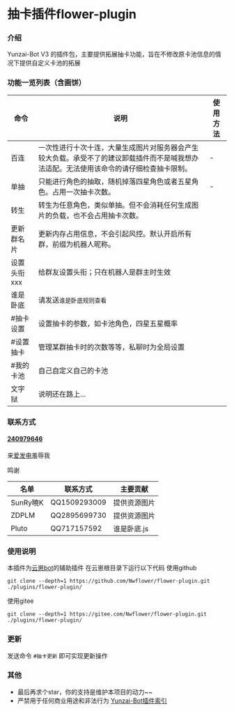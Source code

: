# 抽卡插件flower-plugin
### 介绍
Yunzai-Bot V3 的插件包，主要提供拓展抽卡功能，旨在不修改原卡池信息的情况下提供自定义卡池的拓展

### 功能一览列表（含画饼）

| 命令      | 说明                                                                   | 使用方法 |
|---------|----------------------------------------------------------------------|------|
| 百连      | 一次性进行十次十连，大量生成图片对服务器会产生较大负载。承受不了的建议卸载插件而不是喊我想办法适配。无法使用该命令的请仔细检查抽卡限制。 | -    |
| 单抽      | 只能进行角色的抽取，随机掉落四星角色或者五星角色。占用一次抽卡次数。                                   | -    |
| 转生      | 转生为任意角色，类似单抽。但不会消耗任何生成图片的负载，也不会占用抽卡次数。                               |      |
| 更新群名片   | 更新内存占用信息，不会引起风控。默认开启所有群，前缀为机器人昵称。                                    |      |
| 设置头衔xxx | 给群友设置头衔；只在机器人是群主时生效                                                  |      |
| 谁是卧底    | 请发送`谁是卧底规则查看`                                                        |      |
| #抽卡设置   | 设置抽卡的参数，如卡池角色，四星五星概率                                                 |      |
| #设置抽卡   | 管理某群抽卡时的次数等等，私聊时为全局设置                                                |      |
| #我的卡池   | 自己自定义自己的卡池                                                           |      |
| 文字狱     | 说明还在路上...                                                            |      |

### 联系方式
#### [240979646](https://jq.qq.com/?_wv=1027&k=gxBix6w7)

来[爱发电](https://afdian.net/a/Nwflower)羞辱我

鸣谢

| 名单      | 联系方式         | 主要贡献    |
|---------|--------------|---------|
| SunRy曉K | QQ1509293009 | 提供资源图片  |
| ZDPLM   | QQ2895699730 | 提供资源图片  |
| Pluto   | QQ717157592  | 谁是卧底.js |

### 使用说明

本插件为[云崽bot](https://gitee.com/Le-niao/Yunzai-Bot)的辅助插件
在云崽根目录下运行以下代码
使用github
```
git clone --depth=1 https://github.com/Nwflower/flower-plugin.git ./plugins/flower-plugin/
```
使用gitee
```
git clone --depth=1 https://gitee.com/Nwflower/flower-plugin.git ./plugins/flower-plugin/
```

### 更新
发送命令 `#抽卡更新` 即可实现更新操作

### 其他
- 最后再求个star，你的支持是维护本项目的动力~~
- 严禁用于任何商业用途和非法行为
[Yunzai-Bot插件索引](https://gitee.com/Hikari666/Yunzai-Bot-plugins-index) 